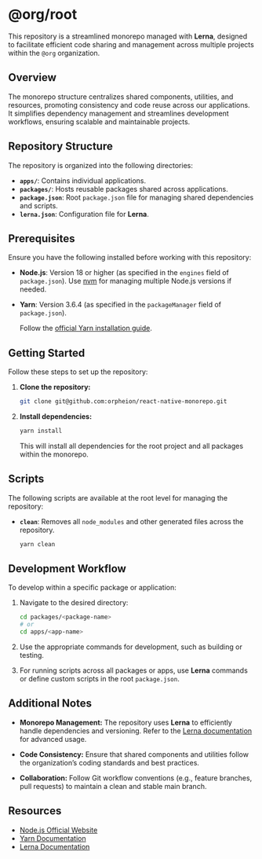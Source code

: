 # @org/root

This repository is a streamlined monorepo managed with **Lerna**, designed to facilitate efficient code sharing and management across multiple projects within the `@org` organization.

## Overview

The monorepo structure centralizes shared components, utilities, and resources, promoting consistency and code reuse across our applications. It simplifies dependency management and streamlines development workflows, ensuring scalable and maintainable projects.

## Repository Structure

The repository is organized into the following directories:

- **`apps/`**: Contains individual applications.
- **`packages/`**: Hosts reusable packages shared across applications.
- **`package.json`**: Root `package.json` file for managing shared dependencies and scripts.
- **`lerna.json`**: Configuration file for **Lerna**.

## Prerequisites

Ensure you have the following installed before working with this repository:

- **Node.js**: Version 18 or higher (as specified in the `engines` field of `package.json`). Use [nvm](https://github.com/nvm-sh/nvm) for managing multiple Node.js versions if needed.
- **Yarn**: Version 3.6.4 (as specified in the `packageManager` field of `package.json`).

  Follow the [official Yarn installation guide](https://yarnpkg.com/getting-started/install).

## Getting Started

Follow these steps to set up the repository:

1. **Clone the repository:**

   ```bash
   git clone git@github.com:orpheion/react-native-monorepo.git
   ```

2. **Install dependencies:**

   ```bash
   yarn install
   ```

   This will install all dependencies for the root project and all packages within the monorepo.

## Scripts

The following scripts are available at the root level for managing the repository:

- **`clean`**: Removes all `node_modules` and other generated files across the repository.

  ```bash
  yarn clean
  ```

## Development Workflow

To develop within a specific package or application:

1. Navigate to the desired directory:

   ```bash
   cd packages/<package-name>
   # or
   cd apps/<app-name>
   ```

2. Use the appropriate commands for development, such as building or testing.

3. For running scripts across all packages or apps, use **Lerna** commands or define custom scripts in the root `package.json`.

## Additional Notes

- **Monorepo Management:** The repository uses **Lerna** to efficiently handle dependencies and versioning. Refer to the [Lerna documentation](https://lerna.js.org/) for advanced usage.

- **Code Consistency:** Ensure that shared components and utilities follow the organization’s coding standards and best practices.

- **Collaboration:** Follow Git workflow conventions (e.g., feature branches, pull requests) to maintain a clean and stable main branch.

## Resources

- [Node.js Official Website](https://nodejs.org/)
- [Yarn Documentation](https://yarnpkg.com/)
- [Lerna Documentation](https://lerna.js.org/)
